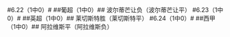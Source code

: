 ﻿#6.22（1中0）#
##葡超（1中0）##
波尔蒂芒让负（波尔蒂芒让平）
#6.23（1中0）#
##英超（1中0）##
莱切斯特胜（莱切斯特平）
#6.24（1中0）#
##西甲（1中0）##
阿拉维斯平（阿拉维斯负）